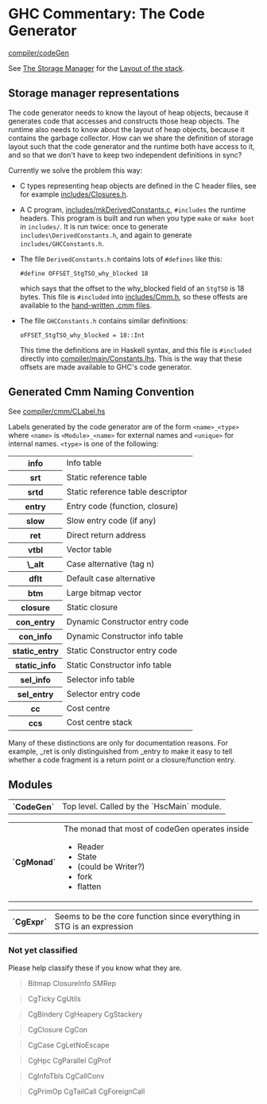 # GHC Commentary: The Code Generator

[compiler/codeGen](/trac/ghc/browser/ghc/compiler/codeGen)


See [The Storage Manager](commentary/rts/storage) for the [Layout of the stack](commentary/rts/storage/stack).

## Storage manager representations


The code generator needs to know the layout of heap objects, because it generates code that accesses and constructs those heap objects.  The runtime also needs to know about the layout of heap objects, because it contains the garbage collector.  How can we share the definition of storage layout such that the code generator and the runtime both have access to it, and so that we don't have to keep two independent definitions in sync?


Currently we solve the problem this way:

- C types representing heap objects are defined in the C header files, see for example [includes/Closures.h](/trac/ghc/browser/ghc/includes/Closures.h).

- A C program, [includes/mkDerivedConstants.c](/trac/ghc/browser/ghc/includes/mkDerivedConstants.c),  `#includes` the runtime headers.
  This program is built and run when you type `make` or `make boot` in `includes/`.  It is
  run twice: once to generate `includes\DerivedConstants.h`, and again to generate 
  `includes/GHCConstants.h`.

- The file `DerivedConstants.h` contains lots of `#defines` like this:

  ```wiki
  #define OFFSET_StgTSO_why_blocked 18
  ```

  which says that the offset to the why_blocked field of an `StgTSO` is 18 bytes.  This file
  is `#included` into [includes/Cmm.h](/trac/ghc/browser/ghc/includes/Cmm.h), so these offests are available to the
  [hand-written .cmm files](commentary/rts/cmm).

- The file `GHCConstants.h` contains similar definitions:

  ```wiki
  oFFSET_StgTSO_why_blocked = 18::Int
  ```

  This time the definitions are in Haskell syntax, and this file is `#included` directly into
  [compiler/main/Constants.lhs](/trac/ghc/browser/ghc/compiler/main/Constants.lhs).  This is the way that these offsets are made
  available to GHC's code generator.

## Generated Cmm Naming Convention


See [compiler/cmm/CLabel.hs](/trac/ghc/browser/ghc/compiler/cmm/CLabel.hs)


Labels generated by the code generator are of the form `<name>_<type>`
where `<name>` is `<Module>_<name>` for external names and `<unique>` for
internal names. `<type>` is one of the following:

<table><tr><th>info</th>
<td>Info table
</td></tr>
<tr><th>srt</th>
<td>Static reference table
</td></tr>
<tr><th>srtd</th>
<td>Static reference table descriptor
</td></tr>
<tr><th>entry</th>
<td>Entry code (function, closure)
</td></tr>
<tr><th>slow</th>
<td>Slow entry code (if any)
</td></tr>
<tr><th>ret</th>
<td>Direct return address    
</td></tr>
<tr><th>vtbl</th>
<td>Vector table
</td></tr>
<tr><th>\<n\>_alt</th>
<td>Case alternative (tag n)
</td></tr>
<tr><th>dflt</th>
<td>Default case alternative
</td></tr>
<tr><th>btm</th>
<td>Large bitmap vector
</td></tr>
<tr><th>closure</th>
<td>Static closure
</td></tr>
<tr><th>con_entry</th>
<td>Dynamic Constructor entry code
</td></tr>
<tr><th>con_info</th>
<td>Dynamic Constructor info table
</td></tr>
<tr><th>static_entry</th>
<td>Static Constructor entry code
</td></tr>
<tr><th>static_info</th>
<td>Static Constructor info table
</td></tr>
<tr><th>sel_info</th>
<td>Selector info table
</td></tr>
<tr><th>sel_entry</th>
<td>Selector entry code
</td></tr>
<tr><th>cc</th>
<td>Cost centre
</td></tr>
<tr><th>ccs</th>
<td>Cost centre stack
</td></tr></table>


Many of these distinctions are only for documentation reasons.  For
example, _ret is only distinguished from _entry to make it easy to
tell whether a code fragment is a return point or a closure/function
entry.

## Modules

<table><tr><th>`CodeGen`</th>
<td>Top level. Called by the `HscMain` module.
</td></tr></table>

<table><tr><th>`CgMonad`</th>
<td>The monad that most of codeGen operates inside

- Reader
- State
- (could be Writer?)
- fork
- flatten

</td></tr></table>

<table><tr><th>`CgExpr`</th>
<td>Seems to be the core function since everything in STG is an expression
</td></tr></table>

### Not yet classified


Please help classify these if you know what they are.

>
> Bitmap
> ClosureInfo
> SMRep

>
> CgTicky
> CgUtils

>
> CgBindery
> CgHeapery
> CgStackery

>
> CgClosure
> CgCon

>
> CgCase
> CgLetNoEscape

>
> CgHpc
> CgParallel
> CgProf

>
> CgInfoTbls
> CgCallConv

>
> CgPrimOp
> CgTailCall
> CgForeignCall
